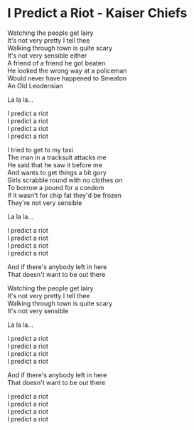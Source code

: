 # I Predict a Riot - Kaiser Chiefs

Watching the people get lairy\
It's not very pretty I tell thee\
Walking through town is quite scary\
It's not very sensible either\
A friend of a friend he got beaten\
He looked the wrong way at a policeman\
Would never have happened to Smeaton\
An Old Leodensian

La la la...

I predict a riot\
I predict a riot\
I predict a riot\
I predict a riot

I tried to get to my taxi\
The man in a tracksuit attacks me\
He said that he saw it before me\
And wants to get things a bit gory\
Girls scrabble round with no clothes on\
To borrow a pound for a condom\
If it wasn't for chip fat they'd be frozen\
They're not very sensible

La la la...

I predict a riot\
I predict a riot\
I predict a riot\
I predict a riot

And if there's anybody left in here\
That doesn't want to be out there

Watching the people get lairy\
It's not very pretty I tell thee\
Walking through town is quite scary\
It's not very sensible

La la la...

I predict a riot\
I predict a riot\
I predict a riot\
I predict a riot

And if there's anybody left in here\
That doesn't want to be out there

I predict a riot\
I predict a riot\
I predict a riot\
I predict a riot